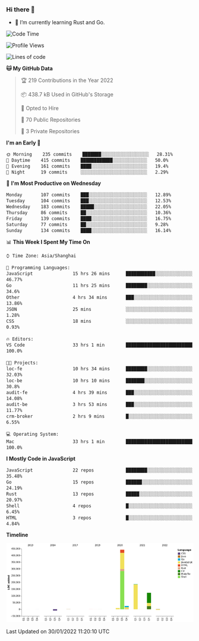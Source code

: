 ### Hi there 👋

- 🌱 I’m currently learning Rust and Go.

<!--START_SECTION:waka-->
![Code Time](http://img.shields.io/badge/Code%20Time-180%20hrs%2048%20mins-blue)

![Profile Views](http://img.shields.io/badge/Profile%20Views-0-blue)

![Lines of code](https://img.shields.io/badge/From%20Hello%20World%20I%27ve%20Written-781%20Thousand%20lines%20of%20code-blue)

**🐱 My GitHub Data** 

> 🏆 219 Contributions in the Year 2022
 > 
> 📦 438.7 kB Used in GitHub's Storage 
 > 
> 💼 Opted to Hire
 > 
> 📜 70 Public Repositories 
 > 
> 🔑 3 Private Repositories  
 > 
**I'm an Early 🐤** 

```text
🌞 Morning    235 commits    ███████░░░░░░░░░░░░░░░░░░   28.31% 
🌆 Daytime    415 commits    ████████████░░░░░░░░░░░░░   50.0% 
🌃 Evening    161 commits    ████░░░░░░░░░░░░░░░░░░░░░   19.4% 
🌙 Night      19 commits     ░░░░░░░░░░░░░░░░░░░░░░░░░   2.29%

```
📅 **I'm Most Productive on Wednesday** 

```text
Monday       107 commits    ███░░░░░░░░░░░░░░░░░░░░░░   12.89% 
Tuesday      104 commits    ███░░░░░░░░░░░░░░░░░░░░░░   12.53% 
Wednesday    183 commits    █████░░░░░░░░░░░░░░░░░░░░   22.05% 
Thursday     86 commits     ██░░░░░░░░░░░░░░░░░░░░░░░   10.36% 
Friday       139 commits    ████░░░░░░░░░░░░░░░░░░░░░   16.75% 
Saturday     77 commits     ██░░░░░░░░░░░░░░░░░░░░░░░   9.28% 
Sunday       134 commits    ████░░░░░░░░░░░░░░░░░░░░░   16.14%

```


📊 **This Week I Spent My Time On** 

```text
⌚︎ Time Zone: Asia/Shanghai

💬 Programming Languages: 
JavaScript               15 hrs 26 mins      ███████████░░░░░░░░░░░░░░   46.77% 
Go                       11 hrs 25 mins      ████████░░░░░░░░░░░░░░░░░   34.6% 
Other                    4 hrs 34 mins       ███░░░░░░░░░░░░░░░░░░░░░░   13.86% 
JSON                     25 mins             ░░░░░░░░░░░░░░░░░░░░░░░░░   1.28% 
CSS                      18 mins             ░░░░░░░░░░░░░░░░░░░░░░░░░   0.93%

🔥 Editors: 
VS Code                  33 hrs 1 min        █████████████████████████   100.0%

🐱‍💻 Projects: 
loc-fe                   10 hrs 34 mins      ████████░░░░░░░░░░░░░░░░░   32.03% 
loc-be                   10 hrs 10 mins      ███████░░░░░░░░░░░░░░░░░░   30.8% 
audit-fe                 4 hrs 39 mins       ███░░░░░░░░░░░░░░░░░░░░░░   14.08% 
audit-be                 3 hrs 53 mins       ███░░░░░░░░░░░░░░░░░░░░░░   11.77% 
crm-broker               2 hrs 9 mins        █░░░░░░░░░░░░░░░░░░░░░░░░   6.55%

💻 Operating System: 
Mac                      33 hrs 1 min        █████████████████████████   100.0%

```

**I Mostly Code in JavaScript** 

```text
JavaScript               22 repos            ████████░░░░░░░░░░░░░░░░░   35.48% 
Go                       15 repos            ██████░░░░░░░░░░░░░░░░░░░   24.19% 
Rust                     13 repos            █████░░░░░░░░░░░░░░░░░░░░   20.97% 
Shell                    4 repos             █░░░░░░░░░░░░░░░░░░░░░░░░   6.45% 
HTML                     3 repos             █░░░░░░░░░░░░░░░░░░░░░░░░   4.84%

```


**Timeline**

![Chart not found](https://raw.githubusercontent.com/elton/elton/main/charts/bar_graph.png) 


 Last Updated on 30/01/2022 11:20:10 UTC
<!--END_SECTION:waka-->

<!--
**elton/elton** is a ✨ _special_ ✨ repository because its `README.md` (this file) appears on your GitHub profile.

Here are some ideas to get you started:

- 🔭 I’m currently working on ...
- 🌱 I’m currently learning ...
- 👯 I’m looking to collaborate on ...
- 🤔 I’m looking for help with ...
- 💬 Ask me about ...
- 📫 How to reach me: ...
- 😄 Pronouns: ...
- ⚡ Fun fact: ...
-->
